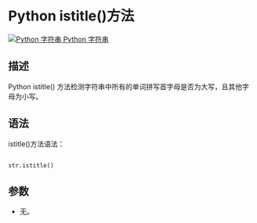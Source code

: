 Python istitle()方法
==================

 [![Python 字符串](../images/up.gif)
 Python 字符串](python-strings.html)


  描述
--

 Python istitle() 方法检测字符串中所有的单词拼写首字母是否为大写，且其他字母为小写。

 语法
--

 istitle()方法语法：

 
```

str.istitle()

```

 参数
--

  * 无。